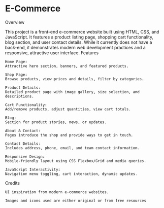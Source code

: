 # E-Commerce
Overview

This project is a front-end e-commerce website built using HTML, CSS, and JavaScript. It features a product listing page, shopping cart functionality, blog section, and user contact details. While it currently does not have a back-end, it demonstrates modern web development practices and a responsive, attractive user interface.
Features

    Home Page:
    Attractive hero section, banners, and featured products.

    Shop Page:
    Browse products, view prices and details, filter by categories.

    Product Details:
    Detailed product page with image gallery, size selection, and descriptions.

    Cart Functionality:
    Add/remove products, adjust quantities, view cart totals.

    Blog:
    Section for product stories, news, or updates.

    About & Contact:
    Pages introduce the shop and provide ways to get in touch.

    Contact Details:
    Includes address, phone, email, and team contact information.

    Responsive Design:
    Mobile-friendly layout using CSS Flexbox/Grid and media queries.

    JavaScript Interactivity:
    Navigation menu toggling, cart interaction, dynamic updates.
Credits

    UI inspiration from modern e-commerce websites.

    Images and icons used are either original or from free resources
